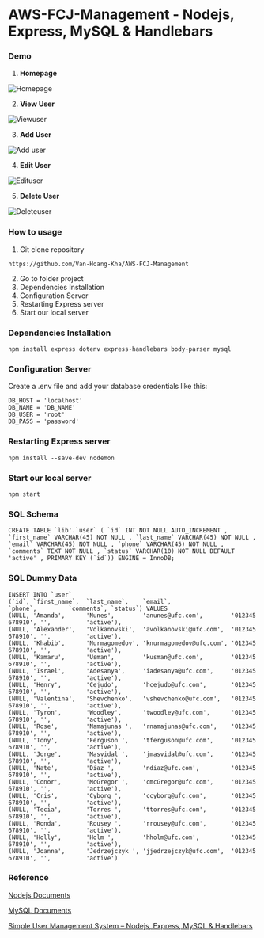 # AWS-FCJ-Management - Nodejs, Express, MySQL & Handlebars

### Demo

1. **Homepage**

![Homepage](https://github.com/Van-Hoang-Kha/AWS-FCJ-Management/blob/master/images/homepage.png)

2. **View User**

![Viewuser](https://github.com/Van-Hoang-Kha/AWS-FCJ-Management/blob/master/images/viewuser.png)

3. **Add User**

![Add user](https://github.com/Van-Hoang-Kha/AWS-FCJ-Management/blob/master/images/adduser.png)

4. **Edit User**

![Edituser](https://github.com/Van-Hoang-Kha/AWS-FCJ-Management/blob/master/images/edituser.png)

5. **Delete User**

![Deleteuser](https://github.com/Van-Hoang-Kha/AWS-FCJ-Management/blob/master/images/deleteuser.png)

### How to usage
1. Git clone repository
```
https://github.com/Van-Hoang-Kha/AWS-FCJ-Management
```

2. Go to folder project
3. Dependencies Installation
4. Configuration Server
5. Restarting Express server
6. Start our local server

### Dependencies Installation
```
npm install express dotenv express-handlebars body-parser mysql
```
### Configuration Server
Create a .env file and add your database credentials like this:
```
DB_HOST = 'localhost'
DB_NAME = 'DB_NAME'
DB_USER = 'root'
DB_PASS = 'password'
```
### Restarting Express server
```
npm install --save-dev nodemon
```

### Start our local server

```
npm start
```

### SQL Schema

```
CREATE TABLE `lib'.`user` ( `id` INT NOT NULL AUTO_INCREMENT , `first_name` VARCHAR(45) NOT NULL , `last_name` VARCHAR(45) NOT NULL , `email` VARCHAR(45) NOT NULL , `phone` VARCHAR(45) NOT NULL , `comments` TEXT NOT NULL , `status` VARCHAR(10) NOT NULL DEFAULT 'active' , PRIMARY KEY (`id`)) ENGINE = InnoDB;
```
### SQL Dummy Data

```
INSERT INTO `user` 
(`id`, `first_name`,  `last_name`,    `email`,                 `phone`,         `comments`, `status`) VALUES
(NULL, 'Amanda',      'Nunes',        'anunes@ufc.com',        '012345 678910', '',          'active'),
(NULL, 'Alexander',   'Volkanovski',  'avolkanovski@ufc.com',  '012345 678910', '',          'active'),
(NULL, 'Khabib',      'Nurmagomedov', 'knurmagomedov@ufc.com', '012345 678910', '',          'active'),
(NULL, 'Kamaru',      'Usman',        'kusman@ufc.com',        '012345 678910', '',          'active'),
(NULL, 'Israel',      'Adesanya',     'iadesanya@ufc.com',     '012345 678910', '',          'active'),
(NULL, 'Henry',       'Cejudo',       'hcejudo@ufc.com',       '012345 678910', '',          'active'),
(NULL, 'Valentina',   'Shevchenko',   'vshevchenko@ufc.com',   '012345 678910', '',          'active'),
(NULL, 'Tyron',       'Woodley',      'twoodley@ufc.com',      '012345 678910', '',          'active'),
(NULL, 'Rose',        'Namajunas ',   'rnamajunas@ufc.com',    '012345 678910', '',          'active'),
(NULL, 'Tony',        'Ferguson ',    'tferguson@ufc.com',     '012345 678910', '',          'active'),
(NULL, 'Jorge',       'Masvidal ',    'jmasvidal@ufc.com',     '012345 678910', '',          'active'),
(NULL, 'Nate',        'Diaz ',        'ndiaz@ufc.com',         '012345 678910', '',          'active'),
(NULL, 'Conor',       'McGregor ',    'cmcGregor@ufc.com',     '012345 678910', '',          'active'),
(NULL, 'Cris',        'Cyborg ',      'ccyborg@ufc.com',       '012345 678910', '',          'active'),
(NULL, 'Tecia',       'Torres ',      'ttorres@ufc.com',       '012345 678910', '',          'active'),
(NULL, 'Ronda',       'Rousey ',      'rrousey@ufc.com',       '012345 678910', '',          'active'),
(NULL, 'Holly',       'Holm ',        'hholm@ufc.com',         '012345 678910', '',          'active'),
(NULL, 'Joanna',      'Jedrzejczyk ', 'jjedrzejczyk@ufc.com',  '012345 678910', '',          'active')
```

### Reference
[Nodejs Documents](https://nodejs.org/en/docs/)

[MySQL Documents](https://dev.mysql.com/doc/)

[Simple User Management System – Nodejs, Express, MySQL & Handlebars](https://raddy.dev/blog/simple-user-management-system-nodejs-express-mysql-handlebars/)


